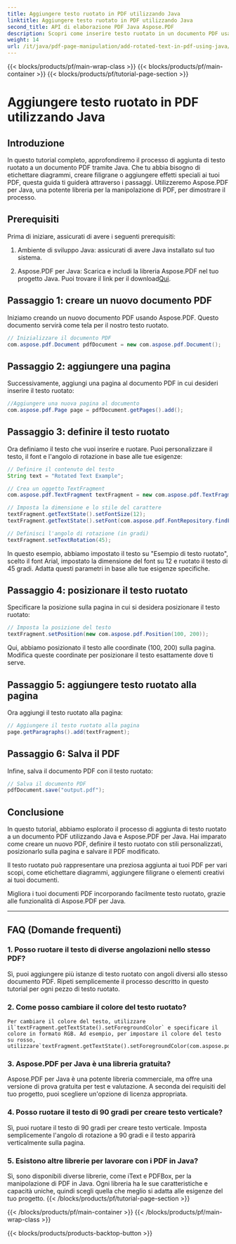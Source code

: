 ```yaml
---
title: Aggiungere testo ruotato in PDF utilizzando Java
linktitle: Aggiungere testo ruotato in PDF utilizzando Java
second_title: API di elaborazione PDF Java Aspose.PDF
description: Scopri come inserire testo ruotato in un documento PDF usando Java. Segui questa guida dettagliata passo dopo passo con esempi di codice per migliorare i tuoi PDF con testo ruotato.
weight: 14
url: /it/java/pdf-page-manipulation/add-rotated-text-in-pdf-using-java/
---
```


{{< blocks/products/pf/main-wrap-class >}}
{{< blocks/products/pf/main-container >}}
{{< blocks/products/pf/tutorial-page-section >}}

# Aggiungere testo ruotato in PDF utilizzando Java


## Introduzione

In questo tutorial completo, approfondiremo il processo di aggiunta di testo ruotato a un documento PDF tramite Java. Che tu abbia bisogno di etichettare diagrammi, creare filigrane o aggiungere effetti speciali ai tuoi PDF, questa guida ti guiderà attraverso i passaggi. Utilizzeremo Aspose.PDF per Java, una potente libreria per la manipolazione di PDF, per dimostrare il processo.

## Prerequisiti

Prima di iniziare, assicurati di avere i seguenti prerequisiti:

1. Ambiente di sviluppo Java: assicurati di avere Java installato sul tuo sistema.

2.  Aspose.PDF per Java: Scarica e includi la libreria Aspose.PDF nel tuo progetto Java. Puoi trovare il link per il download[Qui](https://releases.aspose.com/pdf/java/).

## Passaggio 1: creare un nuovo documento PDF

Iniziamo creando un nuovo documento PDF usando Aspose.PDF. Questo documento servirà come tela per il nostro testo ruotato.

```java
// Inizializzare il documento PDF
com.aspose.pdf.Document pdfDocument = new com.aspose.pdf.Document();
```

## Passaggio 2: aggiungere una pagina

Successivamente, aggiungi una pagina al documento PDF in cui desideri inserire il testo ruotato:

```java
//Aggiungere una nuova pagina al documento
com.aspose.pdf.Page page = pdfDocument.getPages().add();
```

## Passaggio 3: definire il testo ruotato

Ora definiamo il testo che vuoi inserire e ruotare. Puoi personalizzare il testo, il font e l'angolo di rotazione in base alle tue esigenze:

```java
// Definire il contenuto del testo
String text = "Rotated Text Example";

// Crea un oggetto TextFragment
com.aspose.pdf.TextFragment textFragment = new com.aspose.pdf.TextFragment(text);

// Imposta la dimensione e lo stile del carattere
textFragment.getTextState().setFontSize(12);
textFragment.getTextState().setFont(com.aspose.pdf.FontRepository.findFont("Arial"));

// Definisci l'angolo di rotazione (in gradi)
textFragment.setTextRotation(45);
```

In questo esempio, abbiamo impostato il testo su "Esempio di testo ruotato", scelto il font Arial, impostato la dimensione del font su 12 e ruotato il testo di 45 gradi. Adatta questi parametri in base alle tue esigenze specifiche.

## Passaggio 4: posizionare il testo ruotato

Specificare la posizione sulla pagina in cui si desidera posizionare il testo ruotato:

```java
// Imposta la posizione del testo
textFragment.setPosition(new com.aspose.pdf.Position(100, 200));
```

Qui, abbiamo posizionato il testo alle coordinate (100, 200) sulla pagina. Modifica queste coordinate per posizionare il testo esattamente dove ti serve.

## Passaggio 5: aggiungere testo ruotato alla pagina

Ora aggiungi il testo ruotato alla pagina:

```java
// Aggiungere il testo ruotato alla pagina
page.getParagraphs().add(textFragment);
```

## Passaggio 6: Salva il PDF

Infine, salva il documento PDF con il testo ruotato:

```java
// Salva il documento PDF
pdfDocument.save("output.pdf");
```

## Conclusione

In questo tutorial, abbiamo esplorato il processo di aggiunta di testo ruotato a un documento PDF utilizzando Java e Aspose.PDF per Java. Hai imparato come creare un nuovo PDF, definire il testo ruotato con stili personalizzati, posizionarlo sulla pagina e salvare il PDF modificato.

Il testo ruotato può rappresentare una preziosa aggiunta ai tuoi PDF per vari scopi, come etichettare diagrammi, aggiungere filigrane o elementi creativi ai tuoi documenti.

Migliora i tuoi documenti PDF incorporando facilmente testo ruotato, grazie alle funzionalità di Aspose.PDF per Java.

---

## FAQ (Domande frequenti)

### 1. Posso ruotare il testo di diverse angolazioni nello stesso PDF?
   Sì, puoi aggiungere più istanze di testo ruotato con angoli diversi allo stesso documento PDF. Ripeti semplicemente il processo descritto in questo tutorial per ogni pezzo di testo ruotato.

### 2. Come posso cambiare il colore del testo ruotato?
    Per cambiare il colore del testo, utilizzare il`textFragment.getTextState().setForegroundColor` e specificare il colore in formato RGB. Ad esempio, per impostare il colore del testo su rosso, utilizzare`textFragment.getTextState().setForegroundColor(com.aspose.pdf.Color.getRed());`.

### 3. Aspose.PDF per Java è una libreria gratuita?
   Aspose.PDF per Java è una potente libreria commerciale, ma offre una versione di prova gratuita per test e valutazione. A seconda dei requisiti del tuo progetto, puoi scegliere un'opzione di licenza appropriata.

### 4. Posso ruotare il testo di 90 gradi per creare testo verticale?
   Sì, puoi ruotare il testo di 90 gradi per creare testo verticale. Imposta semplicemente l'angolo di rotazione a 90 gradi e il testo apparirà verticalmente sulla pagina.

### 5. Esistono altre librerie per lavorare con i PDF in Java?
   Sì, sono disponibili diverse librerie, come iText e PDFBox, per la manipolazione di PDF in Java. Ogni libreria ha le sue caratteristiche e capacità uniche, quindi scegli quella che meglio si adatta alle esigenze del tuo progetto.
{{< /blocks/products/pf/tutorial-page-section >}}

{{< /blocks/products/pf/main-container >}}
{{< /blocks/products/pf/main-wrap-class >}}

{{< blocks/products/products-backtop-button >}}

